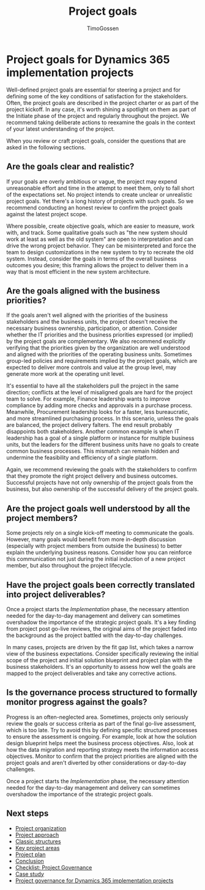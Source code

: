 ﻿---
title: Project goals
description: Read about the importance of project goals in Dynamics 365 implementation projects.
author: TimoGossen
ms.author: timogoss
ms.date: 06/27/2023
ms.topic: conceptual
---

# Project goals for Dynamics 365 implementation projects

Well-defined project goals are essential for steering a project and for defining some of the key conditions of satisfaction for the stakeholders. Often, the project goals are described in the project charter or as part of the project kickoff. In any case, it's worth shining a spotlight on them as part of the Initiate phase of the project and regularly throughout the project. We recommend taking deliberate actions to reexamine the goals in the context of your latest understanding of the project.

When you review or craft project goals, consider the questions that are asked in the following sections.

## Are the goals clear and realistic?

If your goals are overly ambitious or vague, the project may expend unreasonable effort and time in the attempt to meet them, only to fall short of the expectations set. No project intends to create unclear or unrealistic project goals. Yet there's a long history of projects with such goals. So we recommend conducting an honest review to confirm the project goals against the latest project scope.

Where possible, create objective goals, which are easier to measure, work with, and track. Some qualitative goals such as "the new system should work at least as well as the old system" are open to interpretation and can drive the wrong project behavior. They can be misinterpreted and force the team to design customizations in the new system to try to recreate the old system. Instead, consider the goals in terms of the overall business outcomes you desire; this framing allows the project to deliver them in a way that is most efficient in the new system architecture.

## Are the goals aligned with the business priorities?

If the goals aren't well aligned with the priorities of the business stakeholders and the business units, the project doesn't receive the necessary business ownership, participation, or attention. Consider whether the IT priorities and the business priorities expressed (or implied) by the project goals are complementary. We also recommend explicitly verifying that the priorities given by the organization are well understood and aligned with the priorities of the operating business units. Sometimes group-led policies and requirements implied by the project goals, which are expected to deliver more controls and value at the group level, may generate more work at the operating unit level.

It's essential to have all the stakeholders pull the project in the same direction; conflicts at the level of misaligned goals are hard for the project team to solve. For example, Finance leadership wants to improve compliance by adding more checks and approvals in a purchase process. Meanwhile, Procurement leadership looks for a faster, less bureaucratic, and more streamlined purchasing process. In this scenario, unless the goals are balanced, the project delivery falters. The end result probably disappoints both stakeholders. Another common example is when IT leadership has a goal of a single platform or instance for multiple business units, but the leaders for the different business units have no goals to create common business processes. This mismatch can remain hidden and undermine the feasibility and efficiency of a single platform.

Again, we recommend reviewing the goals with the stakeholders to confirm that they promote the right project delivery and business outcomes. Successful projects have not only ownership of the project goals from the business, but also ownership of the successful delivery of the project goals.

## Are the project goals well understood by all the project members?

Some projects rely on a single kick-off meeting to communicate the goals. However, many goals would benefit from more in-depth discussion (especially with project members from outside the business) to better explain the underlying business reasons. Consider how you can reinforce this communication not just during the initial induction of a new project member, but also throughout the project lifecycle.

## Have the project goals been correctly translated into project deliverables?

Once a project starts the *Implementation* phase, the necessary attention needed for the day-to-day management and delivery can sometimes overshadow the importance of the strategic project goals. It's a key finding from project post go-live reviews, the original aims of the project faded into the background as the project battled with the day-to-day challenges.

In many cases, projects are driven by the fit gap list, which takes a narrow view of the business expectations. Consider specifically reviewing the initial scope of the project and initial solution blueprint and project plan with the business stakeholders. It's an opportunity to assess how well the goals are mapped to the project deliverables and take any corrective actions.

## Is the governance process structured to formally monitor progress against the goals?

Progress is an often-neglected area. Sometimes, projects only seriously review the goals or success criteria as part of the final go-live assessment, which is too late. Try to avoid this by defining specific structured processes to ensure the assessment is ongoing. For example, look at how the solution design blueprint helps meet the business process objectives. Also, look at how the data migration and reporting strategy meets the information access objectives. Monitor to confirm that the project priorities are aligned with the project goals and aren't diverted by other considerations or day-to-day challenges.

Once a project starts the *Implementation* phase, the necessary attention needed for the day-to-day management and delivery can sometimes overshadow the importance of the strategic project goals.  

## Next steps

- [Project organization](project-governance-project-organization.md)  
- [Project approach](project-governance-project-approach.md)  
- [Classic structures](project-governance-classic-structures.md)  
- [Key project areas](project-governance-key-project-areas.md)  
- [Project plan](project-governance-project-plan.md)  
- [Conclusion](project-governance-conclusion.md)  
- [Checklist: Project Governance](project-governance-checklist.md)  
- [Case study](project-governance-case-study.md)  
- [Project governance for Dynamics 365 implementation projects](project-governance.md)  
